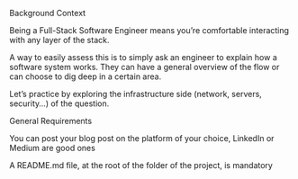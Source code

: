 Background Context

Being a Full-Stack Software Engineer means you’re comfortable interacting with any layer of the stack.

A way to easily assess this is to simply ask an engineer to explain how a software system works. They can have a general overview of the flow or can choose to dig deep in a certain area.

Let’s practice by exploring the infrastructure side (network, servers, security…) of the question.

General Requirements

You can post your blog post on the platform of your choice, LinkedIn or Medium are good ones

A README.md file, at the root of the folder of the project, is mandatory